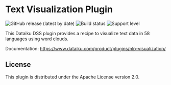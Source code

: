 # Text Visualization Plugin

![GitHub release (latest by date)](https://img.shields.io/github/v/release/dataiku/dss-plugin-nlp-visualization) ![Build status](https://img.shields.io/badge/build-passing-brightgreen) ![Support level](https://img.shields.io/badge/support-Unsupported-orange)

This Dataiku DSS plugin provides a recipe to visualize text data in 58 languages using word clouds.

Documentation: https://www.dataiku.com/product/plugins/nlp-visualization/

## License

This plugin is distributed under the Apache License version 2.0.
